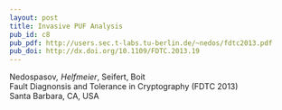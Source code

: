 ```yaml
---
layout: post
title: Invasive PUF Analysis
pub_id: c8
pub_pdf: http://users.sec.t-labs.tu-berlin.de/~nedos/fdtc2013.pdf
pub_doi: http://dx.doi.org/10.1109/FDTC.2013.19
---
```


Nedospasov<sup>*</sup>, Helfmeier<sup>*</sup>, Seifert, Boit  
Fault Diagnonsis and Tolerance in Cryptography (FDTC 2013)  
Santa Barbara, CA, USA

